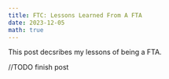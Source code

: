 ```yaml
---
title: FTC: Lessons Learned From A FTA
date: 2023-12-05
math: true
---
```


This post decsribes my lessons of being a FTA.

//TODO finish post